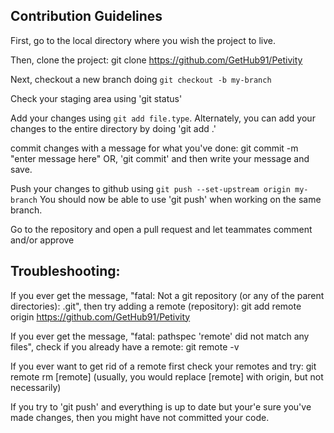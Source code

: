 ## Contribution Guidelines

First, go to the local directory where you wish the project to live.

Then, clone the project: 
git clone https://github.com/GetHub91/Petivity

Next, checkout a new branch doing `git checkout -b my-branch`

Check your staging area using 'git status'

Add your changes using `git add file.type`. 
Alternately, you can add your changes to the entire directory by doing 'git add .'

commit changes with a message for what you've done:
git commit -m "enter message here"
OR, 'git commit' and then write your message and save.

Push your changes to github using `git push --set-upstream origin my-branch`
You should now be able to use 'git push' when working on the same branch.

Go to the repository and open a pull request and let teammates comment and/or approve



Troubleshooting:
----------------

If you ever get the message, "fatal: Not a git repository (or any of the parent directories): .git", then try adding a remote (repository):
git add remote origin https://github.com/GetHub91/Petivity

If you ever get the message, "fatal: pathspec 'remote' did not match any files", check if you already have a remote: 
git remote -v

If you ever want to get rid of a remote first check your remotes and try:
git remote rm [remote]
(usually, you would replace [remote] with origin, but not necessarily)

If you try to 'git push' and everything is up to date but your'e sure you've made changes, then you might have not committed your code.
